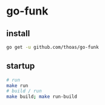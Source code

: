 # go-funk

## install

```bash
go get -u github.com/thoas/go-funk
```

## startup

```bash
# run
make run
# build / run
make build; make run-build
```
